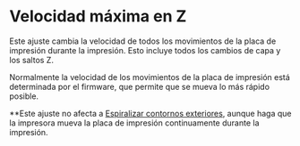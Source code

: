 Velocidad máxima en Z
====
Este ajuste cambia la velocidad de todos los movimientos de la placa de impresión durante la impresión. Esto incluye todos los cambios de capa y los saltos Z.

Normalmente la velocidad de los movimientos de la placa de impresión está determinada por el firmware, que permite que se mueva lo más rápido posible.

**Este ajuste no afecta a [Espiralizar contornos exteriores](../blackmagic/magic_spiralize.md), aunque haga que la impresora mueva la placa de impresión continuamente durante la impresión.